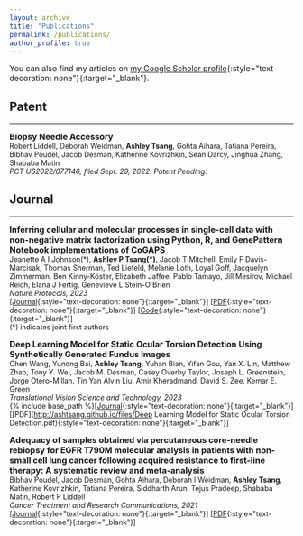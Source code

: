 ```yaml
---
layout: archive
title: "Publications"
permalink: /publications/
author_profile: true
---
```


You can also find my articles on [my Google Scholar profile](https://scholar.google.com/citations?hl=en&user=NZSBQ0kAAAAJ){:style="text-decoration: none"}{:target="_blank"}.  


## Patent
---
<span style="font-size:1.05em;">**Biopsy Needle Accessory**</span>  
<span style="font-size:0.9em;">
Robert Liddell, Deborah Weidman, **Ashley Tsang**, Gohta Aihara, Tatiana Pereira, Bibhav Poudel, Jacob Desman, Katherine Kovrizhkin, Sean Darcy, Jinghua Zhang, Shababa Matin    
*PCT US2022/077146, filed Sept. 29, 2022. Patent Pending.*  

## Journal
---
<span style="font-size:1.05em;">**Inferring cellular and molecular processes in single-cell data with non-negative matrix factorization using Python, R, and GenePattern Notebook implementations of CoGAPS**</span>  
<span style="font-size:0.9em;">
Jeanette A I Johnson(\*), **Ashley P Tsang(\*)**, Jacob T Mitchell, Emily F Davis-Marcisak, Thomas Sherman, Ted Liefeld, Melanie Loth, Loyal Goff, Jacquelyn Zimmerman, Ben Kinny-Köster, Elizabeth Jaffee, Pablo Tamayo, Jill Mesirov, Michael Reich, Elana J Fertig, Genevieve L Stein-O'Brien  
*Nature Protocols, 2023*  
[[Journal](https://www.nature.com/articles/s41596-023-00892-x){:style="text-decoration: none"}{:target="_blank"}] [[PDF](https://www.nature.com/articles/s41596-023-00892-x.pdf){:style="text-decoration: none"}{:target="_blank"}] [[Code](https://github.com/FertigLab/pycogaps){:style="text-decoration: none"}{:target="_blank"}]  
(\*) indicates joint first authors

<span style="font-size:1.05em;">**Deep Learning Model for Static Ocular Torsion Detection Using Synthetically Generated Fundus Images**</span>  
<span style="font-size:0.9em;">
Chen Wang, Yunong Bai, **Ashley Tsang**, Yuhan Bian, Yifan Gou, Yan X. Lin, Matthew Zhao, Tony Y. Wei, Jacob M. Desman, Casey Overby Taylor, Joseph L. Greenstein, Jorge Otero-Millan, Tin Yan Alvin Liu, Amir Kheradmand, David S. Zee, Kemar E. Green  
*Translational Vision Science and Technology, 2023*  
{% include base_path %}[[Journal](https://tvst.arvojournals.org/article.aspx?articleid=2785277){:style="text-decoration: none"}{:target="_blank"}][[PDF](http://ashtsang.github.io/files/Deep Learning Model for Static Ocular Torsion Detection.pdf){:style="text-decoration: none"}{:target="_blank"}]
  
<span style="font-size:1.05em;">**Adequacy of samples obtained via percutaneous core-needle rebiopsy for EGFR T790M molecular analysis in patients with non-small cell lung cancer following acquired resistance to first-line therapy: A systematic review and meta-analysis**</span>  
<span style="font-size:0.9em;">
Bibhav Poudel, Jacob Desman, Gohta Aihara, Deborah I Weidman, **Ashley Tsang**, Katherine Kovrizhkin, Tatiana Pereira, Siddharth Arun, Tejus Pradeep, Shababa Matin, Robert P Liddell  
*Cancer Treatment and Research Communications, 2021*  
[[Journal](https://www.sciencedirect.com/science/article/pii/S2468294221001660){:style="text-decoration: none"}{:target="_blank"}] [[PDF](https://www.sciencedirect.com/science/article/pii/S2468294221001660){:style="text-decoration: none"}{:target="_blank"}]   
</span> 

